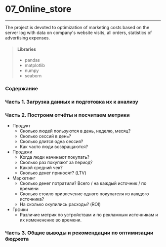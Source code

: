 # 07_Online_store
________________________________________

The project is devoted to optimization of marketing costs based on the server log with data on company's website visits, all orders, statistics of advertising expenses.

>#### Libraries
>* pandas
>* matplotlib
>* numpy
>* seaborn

### Содержание

### Часть 1. Загрузка данных и подготовка их к анализу

### Часть 2. Построим отчёты и посчитаем метрики
* Продукт
    * Сколько людей пользуются в день, неделю, месяц?
    * Сколько сессий в день?
    * Сколько длится одна сессия?
    * Как часто люди возвращаются?
* Продажи
    * Когда люди начинают покупать?
    * Сколько раз покупают за период?
    * Какой средний чек?
    * Сколько денег приносят? (LTV)
* Маркетинг
    * Сколько денег потратили? Всего / на каждый источник / по времени
    * Сколько стоило привлечение одного покупателя из каждого источника?
    * На сколько окупились расходы? (ROI)
* Грфики
    * Различие метрик по устройствам и по рекламным источникам и их измененение во времени.

### Часть 3. Общие выводы и рекомендации по оптимизации бюджета
